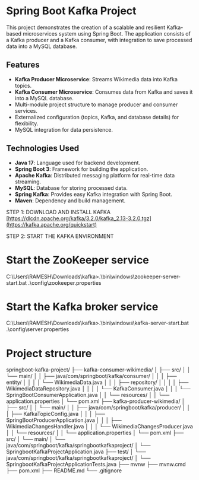 # Spring Boot Kafka Project

This project demonstrates the creation of a scalable and resilient Kafka-based microservices system using Spring Boot. The application consists of a Kafka producer and a Kafka consumer, with integration to save processed data into a MySQL database.

## Features
- **Kafka Producer Microservice**: Streams Wikimedia data into Kafka topics.
- **Kafka Consumer Microservice**: Consumes data from Kafka and saves it into a MySQL database.
- Multi-module project structure to manage producer and consumer services.
- Externalized configuration (topics, Kafka, and database details) for flexibility.
- MySQL integration for data persistence.

## Technologies Used
- **Java 17**: Language used for backend development.
- **Spring Boot 3**: Framework for building the application.
- **Apache Kafka**: Distributed messaging platform for real-time data streaming.
- **MySQL**: Database for storing processed data.
- **Spring Kafka**: Provides easy Kafka integration with Spring Boot.
- **Maven**: Dependency and build management.

STEP 1: DOWNLOAD AND INSTALL KAFKA
[https://dlcdn.apache.org/kafka/3.2.0/kafka_2.13-3.2.0.tgz](https://kafka.apache.org/quickstart)

STEP 2: START THE KAFKA ENVIRONMENT
# Start the ZooKeeper service
C:\Users\RAMESH\Downloads\kafka>.\bin\windows\zookeeper-server-start.bat .\config\zookeeper.properties

# Start the Kafka broker service
C:\Users\RAMESH\Downloads\kafka>.\bin\windows\kafka-server-start.bat .\config\server.properties

# Project structure 

springboot-kafka-project/
 ├── kafka-consumer-wikimedia/
 │    ├── src/
 │    │    └── main/
 │    │         ├── java/com/springboot/kafka/consumer/
 │    │         │    ├── entity/
 │    │         │    │    └── WikimediaData.java
 │    │         │    ├── repository/
 │    │         │    │    ├── WikimediaDataRepository.java
 │    │         │    │    └── KafkaConsumer.java
 │    │         │    └── SpringBootConsumerApplication.java
 │    │         └── resources/
 │    │              └── application.properties
 │    └── pom.xml
 ├── kafka-producer-wikimedia/
 │    ├── src/
 │    │    └── main/
 │    │         ├── java/com/springboot/kafka/producer/
 │    │         │    ├── KafkaTopicConfig.java
 │    │         │    ├── SpringBootProducerApplication.java
 │    │         │    ├── WikimediaChangesHandler.java
 │    │         │    └── WikimediaChangesProducer.java
 │    │         └── resources/
 │    │              └── application.properties
 │    └── pom.xml
 ├── src/
 │    └── main/
 │         └── java/com/springboot/kafka/springbootkafkaproject/
 │              └── SpringbootKafkaProjectApplication.java
 ├── test/
 │    └── java/com/springboot/kafka/springbootkafkaproject/
 │         └── SpringbootKafkaProjectApplicationTests.java
 ├── mvnw
 ├── mvnw.cmd
 ├── pom.xml
 ├── README.md
 └── .gitignore

